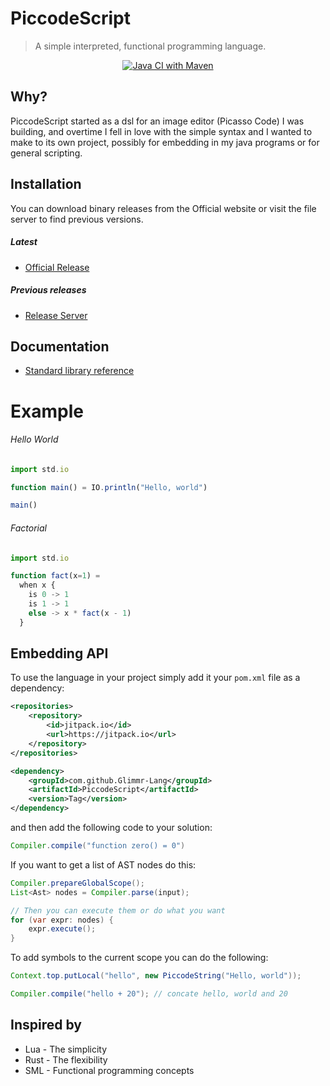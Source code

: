 # PiccodeScript

> A simple interpreted, functional programming language.

<div align="center">

[![Java CI with Maven](https://github.com/Glimmr-Lang/PiccodeScript/actions/workflows/maven.yml/badge.svg)](https://github.com/Glimmr-Lang/PiccodeScript/actions/workflows/maven.yml)
 
</div>


## Why?

PiccodeScript started as a dsl for an image editor (Picasso Code) I was building, and overtime 
I fell in love with the simple syntax and I wanted to make to its own project, possibly for 
embedding in my java programs or for general scripting. 

## Installation

You can download binary releases from the Official website or visit the file server to find previous versions. 

##### Latest

- [Official Release](http://piccodescript.fly.dev/)

##### Previous releases

- [Release Server](https://picasso-releases.fly.dev/piccodescript/)

## Documentation
- [Standard library reference](https://piccodescriptdocs.fly.dev/)

# Example

###### Hello World 

```js
import std.io

function main() = IO.println("Hello, world")

main()
```

###### Factorial

```js
import std.io

function fact(x=1) = 
  when x {
    is 0 -> 1
    is 1 -> 1
    else -> x * fact(x - 1)
  }
```

## Embedding API

To use the language in your project simply add it your `pom.xml` file as a dependency:


```xml
<repositories>
	<repository>
		<id>jitpack.io</id>
		<url>https://jitpack.io</url>
	</repository>
</repositories>

<dependency>
	<groupId>com.github.Glimmr-Lang</groupId>
	<artifactId>PiccodeScript</artifactId>
	<version>Tag</version>
</dependency>
```

 and then add the following code to your solution:

```java
Compiler.compile("function zero() = 0")
```

If you want to get a list of AST nodes do this:

```java
Compiler.prepareGlobalScope();
List<Ast> nodes = Compiler.parse(input);

// Then you can execute them or do what you want
for (var expr: nodes) {
	expr.execute();
}
```

To add symbols to the current scope you can do the following: 

```java
Context.top.putLocal("hello", new PiccodeString("Hello, world"));

Compiler.compile("hello + 20"); // concate hello, world and 20 
```

## Inspired by
- Lua  - The simplicity
- Rust - The flexibility
- SML  - Functional programming concepts






